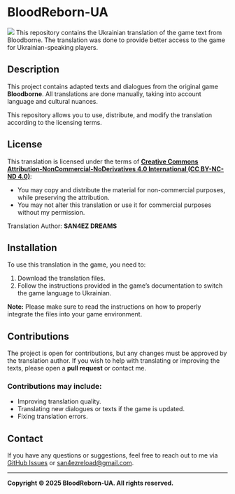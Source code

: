 # BloodReborn-UA
<a href="https://www.nexusmods.com/bloodborne/mods/358"><img src="https://staticdelivery.nexusmods.com/mods/2708/images/358/358-1750195567-975438375.png"></a>
This repository contains the Ukrainian translation of the game text from Bloodborne. The translation was done to provide better access to the game for Ukrainian-speaking players.

## Description

This project contains adapted texts and dialogues from the original game **Bloodborne**. All translations are done manually, taking into account language and cultural nuances.

This repository allows you to use, distribute, and modify the translation according to the licensing terms.

## License

This translation is licensed under the terms of **[Creative Commons Attribution-NonCommercial-NoDerivatives 4.0 International (CC BY-NC-ND 4.0)](https://creativecommons.org/licenses/by-nc-nd/4.0/)**:

- You may copy and distribute the material for non-commercial purposes, while preserving the attribution.
- You may not alter this translation or use it for commercial purposes without my permission.

Translation Author: **SAN4EZ DREAMS**

## Installation

To use this translation in the game, you need to:
1. Download the translation files.
2. Follow the instructions provided in the game’s documentation to switch the game language to Ukrainian.

**Note:** Please make sure to read the instructions on how to properly integrate the files into your game environment.

## Contributions

The project is open for contributions, but any changes must be approved by the translation author. If you wish to help with translating or improving the texts, please open a **pull request** or contact me.

### Contributions may include:
- Improving translation quality.
- Translating new dialogues or texts if the game is updated.
- Fixing translation errors.

## Contact

If you have any questions or suggestions, feel free to reach out to me via [GitHub Issues](https://github.com/SAN4EZDREAMS/BloodReborn-UA/issues) or san4ezreload@gmail.com.

---

**Copyright © 2025 BloodReborn-UA. All rights reserved.**
